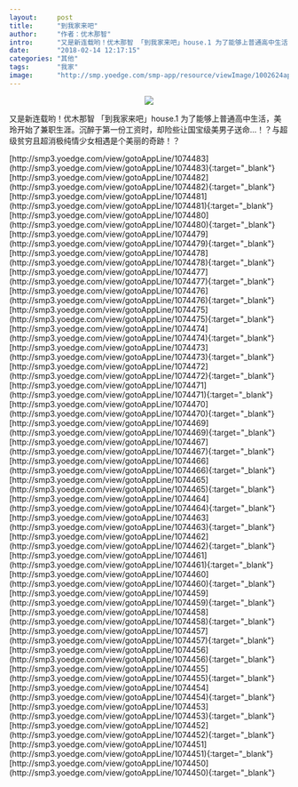 ```yaml
---
layout:     post
title:      "到我家来吧"
author:     "作者：优木那智"
intro:      "又是新连载哟！优木那智 「到我家来吧」house.1 为了能够上普通高中生活，美玲开始了兼职生涯。沉醉于第一份工资时，却险些让国宝级美男子送命...！？与超级贫穷且超消极纯情少女相遇是个美丽的奇跡！？"
date:       "2018-02-14 12:17:15"
categories: "其他"
tags:       "我家"
image:      "http://smp.yoedge.com/smp-app/resource/viewImage/1002624appline.png"
---
```

<div style="text-align: center">
<p><img src="http://smp.yoedge.com/smp-app/resource/viewImage/1002624appline.png"/></p>
</div>
<p class="post-meta">
<span>又是新连载哟！优木那智 「到我家来吧」house.1 为了能够上普通高中生活，美玲开始了兼职生涯。沉醉于第一份工资时，却险些让国宝级美男子送命...！？与超级贫穷且超消极纯情少女相遇是个美丽的奇跡！？</span>
</p>
[http://smp3.yoedge.com/view/gotoAppLine/1074483](http://smp3.yoedge.com/view/gotoAppLine/1074483){:target="_blank"}
[http://smp3.yoedge.com/view/gotoAppLine/1074482](http://smp3.yoedge.com/view/gotoAppLine/1074482){:target="_blank"}
[http://smp3.yoedge.com/view/gotoAppLine/1074481](http://smp3.yoedge.com/view/gotoAppLine/1074481){:target="_blank"}
[http://smp3.yoedge.com/view/gotoAppLine/1074480](http://smp3.yoedge.com/view/gotoAppLine/1074480){:target="_blank"}
[http://smp3.yoedge.com/view/gotoAppLine/1074479](http://smp3.yoedge.com/view/gotoAppLine/1074479){:target="_blank"}
[http://smp3.yoedge.com/view/gotoAppLine/1074478](http://smp3.yoedge.com/view/gotoAppLine/1074478){:target="_blank"}
[http://smp3.yoedge.com/view/gotoAppLine/1074477](http://smp3.yoedge.com/view/gotoAppLine/1074477){:target="_blank"}
[http://smp3.yoedge.com/view/gotoAppLine/1074476](http://smp3.yoedge.com/view/gotoAppLine/1074476){:target="_blank"}
[http://smp3.yoedge.com/view/gotoAppLine/1074475](http://smp3.yoedge.com/view/gotoAppLine/1074475){:target="_blank"}
[http://smp3.yoedge.com/view/gotoAppLine/1074474](http://smp3.yoedge.com/view/gotoAppLine/1074474){:target="_blank"}
[http://smp3.yoedge.com/view/gotoAppLine/1074473](http://smp3.yoedge.com/view/gotoAppLine/1074473){:target="_blank"}
[http://smp3.yoedge.com/view/gotoAppLine/1074472](http://smp3.yoedge.com/view/gotoAppLine/1074472){:target="_blank"}
[http://smp3.yoedge.com/view/gotoAppLine/1074471](http://smp3.yoedge.com/view/gotoAppLine/1074471){:target="_blank"}
[http://smp3.yoedge.com/view/gotoAppLine/1074470](http://smp3.yoedge.com/view/gotoAppLine/1074470){:target="_blank"}
[http://smp3.yoedge.com/view/gotoAppLine/1074469](http://smp3.yoedge.com/view/gotoAppLine/1074469){:target="_blank"}
[http://smp3.yoedge.com/view/gotoAppLine/1074467](http://smp3.yoedge.com/view/gotoAppLine/1074467){:target="_blank"}
[http://smp3.yoedge.com/view/gotoAppLine/1074466](http://smp3.yoedge.com/view/gotoAppLine/1074466){:target="_blank"}
[http://smp3.yoedge.com/view/gotoAppLine/1074465](http://smp3.yoedge.com/view/gotoAppLine/1074465){:target="_blank"}
[http://smp3.yoedge.com/view/gotoAppLine/1074464](http://smp3.yoedge.com/view/gotoAppLine/1074464){:target="_blank"}
[http://smp3.yoedge.com/view/gotoAppLine/1074463](http://smp3.yoedge.com/view/gotoAppLine/1074463){:target="_blank"}
[http://smp3.yoedge.com/view/gotoAppLine/1074462](http://smp3.yoedge.com/view/gotoAppLine/1074462){:target="_blank"}
[http://smp3.yoedge.com/view/gotoAppLine/1074461](http://smp3.yoedge.com/view/gotoAppLine/1074461){:target="_blank"}
[http://smp3.yoedge.com/view/gotoAppLine/1074460](http://smp3.yoedge.com/view/gotoAppLine/1074460){:target="_blank"}
[http://smp3.yoedge.com/view/gotoAppLine/1074459](http://smp3.yoedge.com/view/gotoAppLine/1074459){:target="_blank"}
[http://smp3.yoedge.com/view/gotoAppLine/1074458](http://smp3.yoedge.com/view/gotoAppLine/1074458){:target="_blank"}
[http://smp3.yoedge.com/view/gotoAppLine/1074457](http://smp3.yoedge.com/view/gotoAppLine/1074457){:target="_blank"}
[http://smp3.yoedge.com/view/gotoAppLine/1074456](http://smp3.yoedge.com/view/gotoAppLine/1074456){:target="_blank"}
[http://smp3.yoedge.com/view/gotoAppLine/1074455](http://smp3.yoedge.com/view/gotoAppLine/1074455){:target="_blank"}
[http://smp3.yoedge.com/view/gotoAppLine/1074454](http://smp3.yoedge.com/view/gotoAppLine/1074454){:target="_blank"}
[http://smp3.yoedge.com/view/gotoAppLine/1074453](http://smp3.yoedge.com/view/gotoAppLine/1074453){:target="_blank"}
[http://smp3.yoedge.com/view/gotoAppLine/1074452](http://smp3.yoedge.com/view/gotoAppLine/1074452){:target="_blank"}
[http://smp3.yoedge.com/view/gotoAppLine/1074451](http://smp3.yoedge.com/view/gotoAppLine/1074451){:target="_blank"}
[http://smp3.yoedge.com/view/gotoAppLine/1074450](http://smp3.yoedge.com/view/gotoAppLine/1074450){:target="_blank"}


